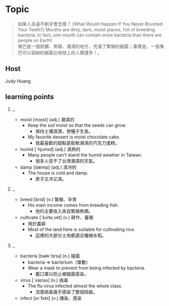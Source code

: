 # Topic

> 如果人永遠不刷牙會怎樣？ (What Would Happen If You Never Brushed Your Teeth?)
> Mouths are dirty, dark, moist places, full of breeding bacteria. In fact, one mouth can contain more bacteria than there are people on Earth!<br>
> 嘴巴是一個骯髒、黑暗、潮濕的地方，充滿了繁殖的細菌；事實是，一張嘴巴可以容納的細菌比地球上的人類還多！。<br>

## Host
Judy Huang

## learning points
1. _
    * moist  [mɔɪst]  (adj.)  潮濕的
        - Keep the soil moist so that the seeds can grow.
            + 保持土壤濕潤，使種子生長。
        - My favorite dessert is moist chocolate cake.
            + 我最喜歡的甜點是鬆軟潮濕的巧克力蛋糕。
    * humid  [ˋhjumɪd]  (adj.)  濕熱的
        - Many people can't stand the humid weather in Taiwan.
            - 很多人受不了台灣潮濕的天氣。
    * damp  [dæmp]  (adj.)  濕冷的
        - The house is cold and damp.
            + 房子又冷又濕。

2. _
    * breed  [brid]  (v.)  繁殖、孕育
        - His main income comes from breeding fish.
            + 他的主要收入來自繁殖魚類。
    * cultivate  [ˋkʌltə͵vet]  (v.)  耕作、養殖
        - 用於農耕
        - Most of the land here is suitable for cultivating rice.
            + 這裡的大部分土地都適合種植水稻。

3. _
    * bacteria  [bækˋtɪrɪə]  (n.)  細菌
        - bacteria => bacterium（單數）
        - Wear a mask to prevent from being infected by bacteria.
            + 戴口罩以防止被細菌感染。
    * virus  [ˋvaɪrəs]  (n.)  病毒
        - The flu virus infected almost the whole class.
            + 流感病毒幾乎感染了整個班級。
    * infect  [ɪnˋfɛkt]  (v.)  傳染、感染